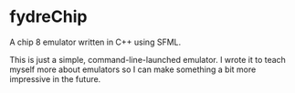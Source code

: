 # fydreChip
A chip 8 emulator written in C++ using SFML.

This is just a simple, command-line-launched emulator. 
I wrote it to teach myself more about emulators so I can 
make something a bit more impressive in the future.
